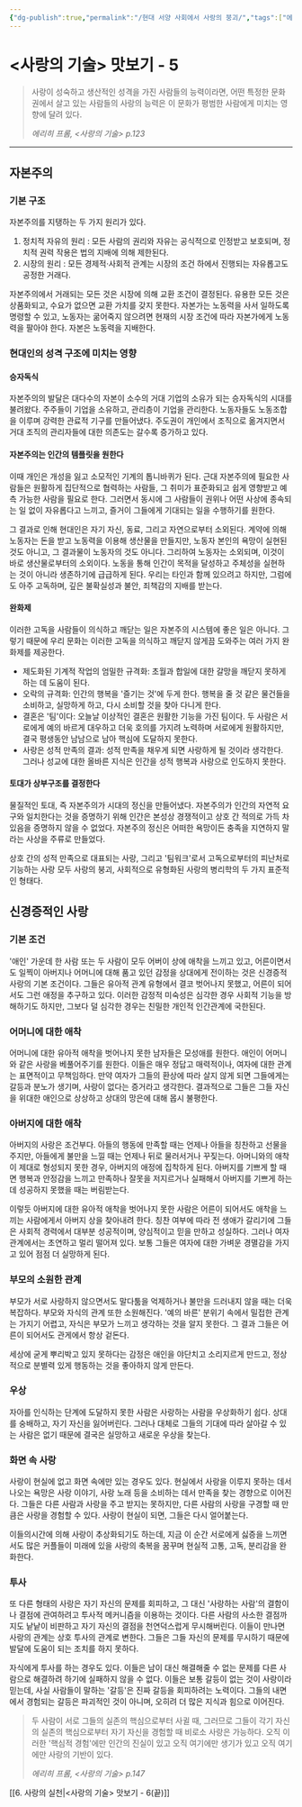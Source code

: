 ```yaml
---
{"dg-publish":true,"permalink":"/현대 서양 사회에서 사랑의 붕괴/","tags":["에리히프롬","사랑의기술","내멋대로맛보기"],"created":"2024-02-06T13:36:43.103+09:00","updated":"2024-02-16T16:08:25.176+09:00"}
---
```


# <사랑의 기술> 맛보기 - 5

> 사랑이 성숙하고 생산적인 성격을 가진 사람들의 능력이라면, 어떤 특정한 문화권에서 살고 있는 사람들의 사랑의 능력은 이 문화가 평범한 사람에게 미치는 영향에 달려 있다.
> 
> *에리히 프롬, <사랑의 기술> p.123*
---

## 자본주의

### 기본 구조
자본주의를 지탱하는 두 가지 원리가 있다.
1. 정치적 자유의 원리 : 모든 사람의 권리와 자유는 공식적으로 인정받고 보호되며, 정치적 권력 작용은 법의 지배에 의해 제한된다.
2. 시장의 원리 : 모든 경제적·사회적 관계는 시장의 조건 하에서 진행되는 자유롭고도 공정한 거래다.

자본주의에서 거래되는 모든 것은 시장에 의해 교환 조건이 결정된다. 유용한 모든 것은 상품화되고, 수요가 없으면 교환 가치를 갖지 못한다. 자본가는 노동력을 사서 일하도록 명령할 수 있고, 노동자는 굶어죽지 않으려면 현재의 시장 조건에 따라 자본가에게 노동력을 팔아야 한다. 자본은 노동력을 지배한다.


### 현대인의 성격 구조에 미치는 영향

#### 승자독식

자본주의의 발달은 대다수의 자본이 소수의 거대 기업의 소유가 되는 승자독식의 시대를 불려왔다. 주주들이 기업을 소유하고, 관리층이 기업을 관리한다. 노동자들도 노동조합을 이루며 강력한 관료적 기구를 만들어냈다. 주도권이 개인에서 조직으로 옮겨지면서 거대 조직의 관리자들에 대한 의존도는 갈수록 증가하고 있다.

#### 자본주의는 인간의 템플릿을 원한다

이때 개인은 개성을 잃고 소모적인 기계의 톱니바퀴가 된다. 근대 자본주의에 필요한 사람들은 원활하게 집단적으로 협력하는 사람들, 그 취미가 표준화되고 쉽게 영향받고 예측 가능한 사람을 필요로 한다. 그러면서 동시에 그 사람들이 권위나 어떤 사상에 종속되는 일 없이 자유롭다고 느끼고, 즐거이 그들에게 기대되는 일을 수행하기를 원한다.

그 결과로 인해 현대인은 자기 자신, 동료, 그리고 자연으로부터 소외된다. 계약에 의해 노동자는 돈을 받고 노동력을 이용해 생산물을 만들지만, 노동자 본인의 욕망이 실현된 것도 아니고, 그 결과물이 노동자의 것도 아니다. 그리하여 노동자는 소외되며, 이것이 바로 생산물로부터의 소외이다. 노동을 통해 인간이 목적을 달성하고 주체성을 실현하
는 것이 아니라 생존하기에 급급하게 된다. 우리는 타인과 함께 있으려고 하지만, 그럼에도 아주 고독하며, 깊은 불확실성과 불안, 죄책감의 지배를 받는다.

#### 완화제

이러한 고독을 사람들이 의식하고 깨닫는 일은 자본주의 시스템에 좋은 일은 아니다. 그렇기 때문에 우리 문화는 이러한 고독을 의식하고 깨닫지 않게끔 도와주는 여러 가지 완화제를 제공한다.
+ 제도화된 기계적 작업의 엄밀한 규격화: 초월과 합일에 대한 갈망을 깨닫지 못하게 하는 데 도움이 된다.
+ 오락의 규격화: 인간의 행복을 '즐기는 것'에 두게 한다. 행복을 줄 것 같은 물건들을 소비하고, 실망하게 하고, 다시 소비할 것을 찾아 다니게 한다.
+ 결혼은 '팀'이다: 오늘날 이상적인 결혼은 원활한 기능을 가진 팀이다. 두 사람은 서로에게 예의 바르게 대우하고 더욱 호의를 가지려 노력하며 서로에게 원활하지만, 결국 평생동안 남남으로 남아 핵심에 도달하지 못한다.
+ 사랑은 성적 만족의 결과: 성적 만족을 채우게 되면 사랑하게 될 것이라 생각한다. 그러나 성교에 대한 올바른 지식은 인간을 성적 행복과 사랑으로 인도하지 못한다.

#### 토대가 상부구조를 결정한다

물질적인 토대, 즉 자본주의가 시대의 정신을 만들어냈다. 자본주의가 인간의 자연적 요구와 일치한다는 것을 증명하기 위해 인간은 본성상 경쟁적이고 상호 간 적의로 가득 차 있음을 증명하지 않을 수 없었다. 자본주의 정신은 어떠한 욕망이든 충족을 지연하지 말라는 사상을 주류로 만들었다.

상호 간의 성적 만족으로 대표되는 사랑, 그리고 '팀워크'로서 고독으로부터의 피난처로 기능하는 사랑 모두 사랑의 붕괴, 사회적으로 유형화된 사랑의 병리학의 두 가지 표준적인 형태다.

## 신경증적인 사랑

### 기본 조건

'애인' 가운데 한 사람 또는 두 사람이 모두 어버이 상에 애착을 느끼고 있고, 어른이면서도 일찍이 아버지나 어머니에 대해 품고 있던 감정을 상대에게 전이하는 것은 신경증적 사랑의 기본 조건이다. 그들은 유아적 관계 유형에서 결코 벗어나지 못했고, 어른이 되어서도 그런 애정을 추구하고 있다. 이러한 감정적 미숙성은 심각한 경우 사회적 기능을 방해하기도 하지만, 그보다 덜 심각한 경우는 친밀한 개인적 인간관계에 국한된다.

### 어머니에 대한 애착

어머니에 대한 유아적 애착을 벗어나지 못한 남자들은 모성애를 원한다. 애인이 어머니와 같은 사랑을 베풀어주기를 원한다. 이들은 매우 정답고 매력적이나, 여자에 대한 관계는 표면적이고 무책임하다. 만약 여자가 그들의 환상에 따라 살지 않게 되면 그들에게는 갈등과 분노가 생기며, 사랑이 없다는 증거라고 생각한다. 결과적으로 그들은 그들 자신을 위대한 애인으로 상상하고 상대의 망은에 대해 몹시 불평한다.

### 아버지에 대한 애착

아버지의 사랑은 조건부다. 아들의 행동에 만족할 때는 언제나 아들을 칭찬하고 선물을 주지만, 아들에게 불만을 느낄 때는 언제나 뒤로 물러서거나 꾸짖는다. 아머니와의 애착이 제대로 형성되지 못한 경우, 아버지의 애정에 집착하게 된다. 아버지를 기쁘게 할 때면 행복과 안정감을 느끼고 만족하나 잘못을 저지르거나 실패해서 아버지를 기쁘게 하는 데 성공하지 못했을 때는 버림받는다.

이렇듯 아버지에 대한 유아적 애착을 벗어나지 못한 사람은 어른이 되어서도 애착을 느끼는 사람에게서 아버지 상을 찾아내려 한다. 칭찬 여부에 따라 전 생애가 갈리기에 그들은 사회적 경력에서 대부분 성공적이며, 양심적이고 믿을 만하고 성실하다. 그러나 여자 관계에서는 초연하고 멀리 떨어져 있다. 보통 그들은 여자에 대한 가벼운 경멸감을 가지고 있어 점점 더 실망하게 된다.

### 부모의 소원한 관계

부모가 서로 사랑하지 않으면서도 말다툼을 억제하거나 불만을 드러내지 않을 때는 더욱 복잡하다. 부모와 자식의 관계 또한 소원해진다. '예의 바른' 분위기 속에서 밀접한 관계는 가지기 어렵고, 자식은 부모가 느끼고 생각하는 것을 알지 못한다. 그 결과 그들은 어른이 되어서도 관게에서 항상 겉돈다.

세상에 굳게 뿌리박고 있지 못하다는 감정은 애인을 야단치고 소리지르게 만드고, 정상적으로 분별력 있게 행동하는 것을 좋아하지 않게 만든다.

### 우상

자아를 인식하는 단계에 도달하지 못한 사람은 사랑하는 사람을 우상화하기 쉽다. 상대를 숭배하고, 자기 자신을 잃어버린다. 그러나 대체로 그들의 기대에 따라 살아갈 수 있는 사람은 없기 때문에 결국은 실망하고 새로운 우상을 찾는다.

### 화면 속 사랑

사랑이 현실에 없고 화면 속에만 있는 경우도 있다. 현실에서 사랑을 이루지 못하는 데서 나오는 욕망은 사랑 이야기, 사랑 노래 등을 소비하는 데서 만족을 찾는 경향으로 이어진다. 그들은 다른 사람과 사랑을 주고 받지는 못하지만, 다른 사람의 사랑을 구경할 때 만큼은 사랑을 경험할 수 있다. 사랑이 현실이 되면, 그들은 다시 얼어붙는다.

이들의시간에 의해 사랑이 추상화되기도 하는데, 지금 이 순간 서로에게 싫증을 느끼면서도 많은 커플들이 미래에 있을 사랑의 축복을 꿈꾸며 현실적 고통, 고독, 분리감을 완화한다.

### 투사

또 다른 형태의 사랑은 자기 자신의 문제를 회피하고, 그 대신 '사랑하는 사람'의 결함이나 결점에 관여하려고 투사적 메커니즘을 이용하는 것이다. 다른 사람의 사소한 결점까지도 낱낱이 비판하고 자기 자신의 결점을 천연덕스럽게 무시해버린다. 이들이 만나면 사랑의 관계는 상호 투사의 관계로 변한다. 그들은 그들 자신의 문제를 무시하기 때문에 발달에 도움이 되는 조치를 하지 못하다.

자식에게 투사를 하는 경우도 있다. 이들은 남이 대신 해결해줄 수 없는 문제를 다른 사람으로 해결하려 하기에 실패하지 않을 수 없다. 이들은 보통 갈등이 없는 것이 사랑이라 믿는데, 사실 사람들이 말하는 '갈등'은 진짜 갈등을 회피하려는 노력이다. 그들의 내면에서 경험되는 갈등은 파괴적인 것이 아니며, 오히려 더 많은 지식과 힘으로 이어진다.

> 두 사람이 서로 그들의 실존의 핵심으로부터 사귈 때, 그러므로 그들이 각기 자신의 실존의 핵심으로부터 자기 자신을 경험할 때 비로소 사랑은 가능하다. 오직 이러한 '핵심적 경험'에만 인간의 진실이 있고 오직 여기에만 생기가 있고 오직 여기에만 사랑의 기반이 있다.
> 
> *에리히 프롬, <사랑의 기술> p.147*

[[6. 사랑의 실천\|<사랑의 기술> 맛보기 - 6(끝)]]